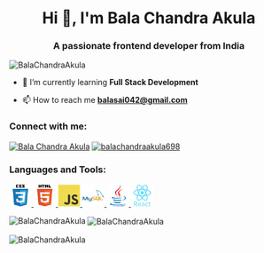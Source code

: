 <h1 align="center">Hi 👋, I'm Bala Chandra Akula</h1>
<h3 align="center">A passionate frontend developer from India</h3>

<p align="left"> <img src="https://komarev.com/ghpvc/?username=BalaChandraAkula&label=Profile%20views&color=0e75b6&style=flat" alt="BalaChandraAkula" /> </p>

- 🌱 I’m currently learning **Full Stack Development**

- 📫 How to reach me **balasai042@gmail.com**

<h3 align="left">Connect with me:</h3>
<p align="left">
<a href="https://www.linkedin.com/in/bala-chandra-akula/" target="_blank">
  <img align="center" src="https://raw.githubusercontent.com/rahuldkjain/github-profile-readme-generator/master/src/images/icons/Social/linked-in-alt.svg" alt="Bala Chandra Akula" height="30" width="40" /></a>
<a href="https://leetcode.com/balachandraakula698/" target="_blank">
  <img align="center" src="https://raw.githubusercontent.com/rahuldkjain/github-profile-readme-generator/master/src/images/icons/Social/leet-code.svg" alt="balachandraakula698" height="30" width="40" /></a>
</p>

<h3 align="left">Languages and Tools:</h3>
<p align="left"> <a href="https://www.w3schools.com/css/" target="_blank" rel="noreferrer"> <img src="https://raw.githubusercontent.com/devicons/devicon/master/icons/css3/css3-original-wordmark.svg" alt="css3" width="40" height="40"/> </a> <a href="https://www.w3.org/html/" target="_blank" rel="noreferrer"> <img src="https://raw.githubusercontent.com/devicons/devicon/master/icons/html5/html5-original-wordmark.svg" alt="html5" width="40" height="40"/> </a> <a href="https://developer.mozilla.org/en-US/docs/Web/JavaScript" target="_blank" rel="noreferrer"> <img src="https://raw.githubusercontent.com/devicons/devicon/master/icons/javascript/javascript-original.svg" alt="javascript" width="40" height="40"/> </a> <a href="https://www.mysql.com/" target="_blank" rel="noreferrer"> <img src="https://raw.githubusercontent.com/devicons/devicon/master/icons/mysql/mysql-original-wordmark.svg" alt="mysql" width="40" height="40"/> </a> <a href="https://dev.java/" target="_blank" rel="noreferrer"> <img src="https://raw.githubusercontent.com/devicons/devicon/master/icons/java/java-original.svg" alt="oracle" width="40" height="40"/> </a> <a href="https://reactjs.org/" target="_blank" rel="noreferrer"> <img src="https://raw.githubusercontent.com/devicons/devicon/master/icons/react/react-original-wordmark.svg" alt="react" width="40" height="40"/> </a> </p>

<p><img align="left" src="https://github-readme-stats.vercel.app/api/top-langs?username=BalaChandraAkula&show_icons=true&locale=en&layout=compact" alt="BalaChandraAkula" /></p>

<p>&nbsp;<img align="center" src="https://github-readme-stats.vercel.app/api?username=BalaChandraAkula&show_icons=true&locale=en" alt="BalaChandraAkula" /></p>

<p><img align="center" src="https://github-readme-streak-stats.herokuapp.com/?user=BalaChandraAkula&" alt="BalaChandraAkula" /></p>

<!--
**Kapil685838/Kapil685838** is a ✨ _special_ ✨ repository because its `README.md` (this file) appears on your GitHub profile.

Here are some ideas to get you started:

- 🔭 I’m currently working on ...
- 🌱 I’m currently learning ...
- 👯 I’m looking to collaborate on ...
- 🤔 I’m looking for help with ...
- 💬 Ask me about ...
- 📫 How to reach me: ...
- 😄 Pronouns: ...
- ⚡ Fun fact: ...
-->
